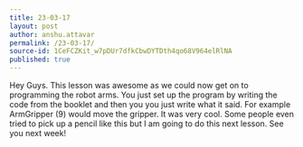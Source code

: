 ```yaml
---
title: 23-03-17
layout: post
author: anshu.attavar
permalink: /23-03-17/
source-id: 1CeFCZKit_w7pDUr7dfkCbwDYTDth4qo68V964elRlNA
published: true
---
```

Hey Guys. This lesson was awesome as we could now get on to programming the robot arms. You just set up the program by writing the code from the booklet and then you you just write what it said. For example ArmGripper (9) would move the gripper. It was very cool. Some people even tried to pick up a pencil like this but I am going to do this next lesson. See you next week!

